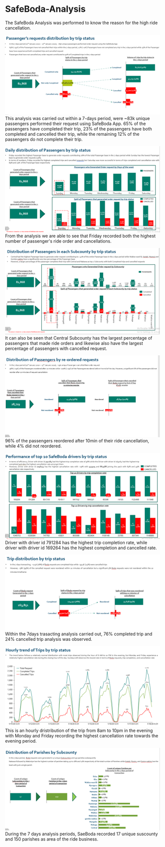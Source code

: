 # SafeBoda-Analysis
The SafeBoda Analysis was performed to know the reason for the high ride cancellation.

![alt text](image.png)
This analysis was carried out within a 7-days period, were ~83k unique passengers performed their request using SafeBoda App. 65% of the passengers have completed their trip, 23% of the passengers have both completed and cancelled their trip, while the remaining 12% of the passengers do not complete their trip.

![alt text](image-1.png)
From the analysis we are able to see that Friday recorded both the highest number of passenger's ride order and cancellations.

![alt text](image-2.png)
It can also be seen that Central Subcounty has the largest percentage of passengers that made ride orders and likewise also have the largest percentage of passengers with cancelled request.

![alt text](image-3.png)
96% of the passengers reordered after 10min of their ride cancellation, while 4% did not reordered.

![alt text](image-4.png)
Driver with driver id 791284 has the highest trip completion rate, while driver with driver id 169264 has the highest completion and cancelled rate. 

![alt text](image-5.png)
Within the 7days trasacting analysis carried out, 76% completed trip and 24% cancelled trip analysis was observed.

![alt text](image-6.png)
This is an hourly dristribution of the trip from 8am to 10pm in the evening with Monday and Friday recording the highest cancellation rate towards the evening period.

![alt text](image-7.png)
During the 7 days analysis periods, SaeBoda recorded 17 unique suscounty and 150 parishes as area of the ride business.